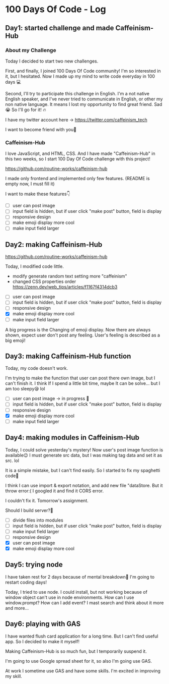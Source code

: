 # 100 Days Of Code - Log

## Day1: started challenge and made Caffeinism-Hub

### About my Challenge

Today I decided to start two new challenges.

First, and finally, I joined 100 Days Of Code community!
I'm so interested in it, but I hesitated. Now I made up my mind to write code everyday in 100 days 💻

Second, I'll try to participate this challenge in English.
I'm a not native English speaker, and I've never tried to communicate in English, or other my non native language.
It means I lost my opportunity to find great friend. Sad😭
So I'll go for it! 🔥

I have my twitter account here → https://twitter.com/caffeinism_tech

I want to become friend with you🥳

### Caffeinism-Hub

I love JavaScript, and HTML, CSS.
And I have made "Caffeinism-Hub" in this two weeks, so I start 100 Day Of Code challenge with this project!

https://github.com/routine-works/caffeinism-hub

I made only frontend and implemented only few features. (README is empty now, I must fill it)

I want to make these features👇

- [ ] user can post image
- [ ] input field is hidden, but if user click "make post" button, field is display
- [ ] responsive design
- [ ] make emoji display more cool
- [ ] make input field larger

## Day2: making Caffeinism-Hub

https://github.com/routine-works/caffeinism-hub

Today, I modified code little.

- modify generate random text setting more "caffeinism"
- changed CSS properties order
  https://zenn.dev/web_tips/articles/f1167f4314dcb3

- [ ] user can post image
- [ ] input field is hidden, but if user click "make post" button, field is display
- [ ] responsive design
- [x] make emoji display more cool
- [ ] make input field larger

A big progress is the Changing of emoji display.
Now there are always shown, expect user don't post any feeling.
User's feeling is described as a big emoji!

## Day3: making Caffeinism-Hub function

Today, my code doesn't work.

I'm trying to make the function that user can post there own image, but I can't finish it.
I think If I spend a little bit time, maybe It can be solve... but I am too sleepy😪 lol

- [ ] user can post image → in progress 💨
- [ ] input field is hidden, but if user click "make post" button, field is display
- [ ] responsive design
- [x] make emoji display more cool
- [ ] make input field larger

## Day4: making modules in Caffeinism-Hub

Today, I could solve yesterday's mystery! Now user's post image function is available😉
I must generate src data, but I was making tag data and set it as src. lol

It is a simple mistake, but I can't find easily.
So I started to fix my spaghetti code🍝

I think I can use import & export notation, and add new file "dataStore. But it throw error:(
I googled it and find it CORS error.

I couldn't fix it. Tomorrow's assignment.

Should I build server?🤔

- [ ] divide files into modules
- [ ] input field is hidden, but if user click "make post" button, field is display
- [ ] make input field larger
- [ ] responsive design
- [x] user can post image
- [x] make emoji display more cool

## Day5: trying node

I have taken rest for 2 days because of mental breakdown🤒 I'm going to restart coding days!

Today, I tried to use node. I could install, but not working because of window object can't use in node environments.
How can I use window.prompt? How can I add event?
I mast search and think about it more and more...

## Day6: playing with GAS

I have wanted flush card application for a long time. But I can't find useful app.
So I decided to make it myself! 

Making Caffeinism-Hub is so much fun, but I temporarily suspend it.

I'm going to use Google spread sheet for it, so also I'm going use GAS.

At work I sometime use GAS and have some skills. I'm excited in improving my skill.